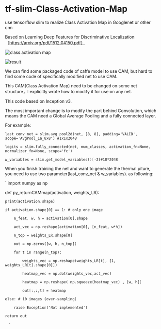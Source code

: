 # tf-slim-Class-Activation-Map
use tensorflow slim to realize  Class Activation Map in  Googlenet or other cnn

Based on Learning Deep Features for Discriminative Localization（https://arxiv.org/pdf/1512.04150.pdf）

![class activation map](https://github.com/wpydcr/tf-slim-Class-Activation-Map/blob/master/img./6874.jpg)

![result](https://github.com/wpydcr/tf-slim-Class-Activation-Map/blob/master/img./20171220111.jpg)

We can find some packaged code of caffe model to use CAM, but hard to find some code of specifically modified net to use CAM.

This CAM(Class Activation Map) need to be changed on some net structure，I explicitly wrote how to modify it for use on any net.

This code based on Inception v3.

The most important change is to modify the part behind Convolution, which means the CAM need a Global Average Pooling and a fully connected layer.

For example:

`last_conv_net = slim.avg_pool2d(net, [8, 8], padding='VALID',
                      scope='AvgPool_1a_8x8') #1x1x2048`
                      
`logits = slim.fully_connected(net, num_classes, activation_fn=None,
                     normalizer_fn=None, scope='fc')`
                     
`w_variables = slim.get_model_variables()[-2]#10*2048`

When you finish training the net and want to generate the thermal piture, you need to use two parameter(last_conv_net & w_variables). as following:

`
import numpy as np

def py_returnCAMmap(activation, weights_LR):

    print(activation.shape)
    
    if activation.shape[0] == 1: # only one image
    
        n_feat, w, h = activation[0].shape
        
        act_vec = np.reshape(activation[0], [n_feat, w*h])
        
        n_top = weights_LR.shape[0]
        
        out = np.zeros([w, h, n_top])
        
        for t in range(n_top):
        
            weights_vec = np.reshape(weights_LR[t], [1, weights_LR[t].shape[0]])
            
            heatmap_vec = np.dot(weights_vec,act_vec)
            
            heatmap = np.reshape( np.squeeze(heatmap_vec) , [w, h])
            
            out[:,:,t] = heatmap
            
    else: # 10 images (over-sampling)
    
        raise Exception('Not implemented')
        
    return out
    `
